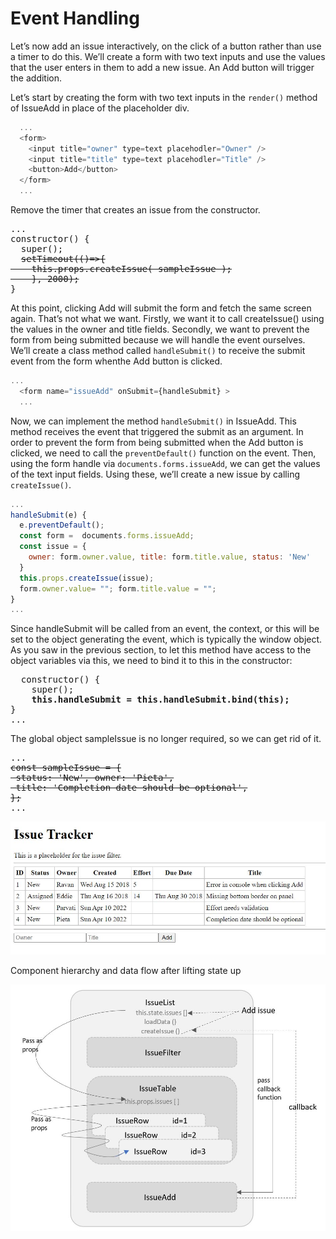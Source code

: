 # Event Handling

Let’s now add an issue interactively, on the click of a button rather than use a timer to do this. We’ll create a form with two text inputs and use the values that the user enters in them to add a new issue. An Add button will trigger the addition.

Let’s start by creating the form with two text inputs in the `render()` method of IssueAdd in place of the placeholder div.

```js
  ...
  <form>
    <input title="owner" type=text placehodler="Owner" />
    <input title="title" type=text placehodler="Title" />
    <button>Add</button>
  </form>
  ...
```

Remove the timer that creates an issue from the constructor.

<pre>
...
constructor() {
  super();
  <del>setTimeout(()=>{
    this.props.createIssue( sampleIssue );
    }, 2000);</del>
}
</pre>

At this point, clicking Add will submit the form and fetch the same screen again. That’s not what we want. Firstly, we want it to call createIssue() using the values in the owner and title fields. Secondly, we want to prevent the form from being submitted because we will handle the event ourselves.
We’ll create a class method called `handleSubmit()` to receive the submit event from the form whenthe Add button is clicked.

```js
...
  <form name="issueAdd" onSubmit={handleSubmit} >
  ...
```

Now, we can implement the method `handleSubmit()` in IssueAdd. This method receives the event that triggered the submit as an argument. In order to prevent the form from being submitted when the Add button is clicked, we need to call the `preventDefault()` function on the event. Then, using the form handle via `documents.forms.issueAdd`, we can get the values of the text input fields. Using these, we’ll create a new issue by calling `createIssue()`.

```js
...
handleSubmit(e) {
  e.preventDefault();
  const form =  documents.forms.issueAdd;
  const issue = {
    owner: form.owner.value, title: form.title.value, status: 'New'
  }
  this.props.createIssue(issue);
  form.owner.value= ""; form.title.value = "";
}
...
```

Since handleSubmit will be called from an event, the context, or this will be set to the object generating the event, which is typically the window object. As you saw in the previous section, to let this method have access to the object variables via this, we need to bind it to this in the constructor:

<pre>
  constructor() {
    super();
    <b>this.handleSubmit = this.handleSubmit.bind(this);</b>
}
...
</pre>

The global object sampleIssue is no longer required, so we can get rid of it.

<pre>
...<del>
const sampleIssue = {
 status: 'New', owner: 'Pieta',
 title: 'Completion date should be optional',
};</del>
...
</pre>

![expected-output](./resources/expected-output.JPG)

Component hierarchy and data flow after lifting state up

![html-schema](./resources/task-list.JPG)
